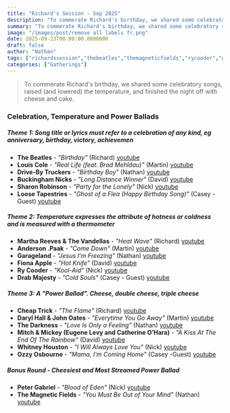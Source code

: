 ```yaml
---
title: "Richard's Session - Sep 2025"
description: "To commerate Richard's birthday, we shared some celebratory songs, raised (and lowered) the temperature, and finished the night off with cheese and cake."
summary: "To commerate Richard's birthday, we shared some celebratory songs, raised (and lowered) the temperature, and finished the night off with cheese and cake."
image: "/images/post/remove all labels fr.png"
date: 2025-09-23T00:00:00.0000000
draft: false
author: "Nathan"
tags: ["richardssession","thebeatles","themagneticfields","rycooder","garageland","andersonpaak","petergabriel","drivebytruckers","louiscole","sharonrobinson","darylhallandjohnoates","fionaapple","cheaptrick","drabmajesty","thedarkness","ozzyosbourne","whitneyhouston","buckinghamnicks","loosetapestries","marthareevesandthevandellas","mitchandmickey(eugenelevyandcatherineo’hara","youtube"]
categories: ["Gatherings"]
---
```

> To commerate Richard's birthday, we shared some celebratory songs, raised (and lowered) the temperature, and finished the night off with cheese and cake.

### Celebration, Temperature and Power Ballads

##### Theme 1: Song title or lyrics must refer to a celebration of any kind, eg anniversary, birthday, victory, achievemen

- **The Beatles** - _"Birthday"_ (Richard) [youtube](https://www.youtube.com/watch?v=dhdOPhTHeoE)
- **Louis Cole** - _"Real Life (feat. Brad Mehldau)"_ (Martin) [youtube](https://www.youtube.com/watch?v=SEeCAG4CjaA)
- **Drive-By Truckers** - _"Birthday Boy"_ (Nathan) [youtube](https://www.youtube.com/watch?v=Un9jmeLNBqY)
- **Buckingham Nicks** - _"Long Distance Winner"_ (David) [youtube](https://www.youtube.com/watch?v=B97XuHdkP2s)
- **Sharon Robinson** - _"Party for the Lonely"_ (Nick) [youtube](https://www.youtube.com/watch?v=ILX5SqFLnkU)
- **Loose Tapestries** - _"Ghost of a Flea (Happy Birthday Song)"_ (Casey - Guest) [youtube](https://www.youtube.com/watch?v=FAKelpY3ws8)

##### Theme 2: Temperature expresses the attribute of hotness or coldness and is measured with a thermometer

- **Martha Reeves & The Vandellas** - _"Heat Wave"_ (Richard) [youtube](https://www.youtube.com/watch?v=5k0GDQrK2jo)
- **Anderson .Paak** - _"Come Down"_ (Martin) [youtube](https://www.youtube.com/watch?v=rptBpOCCMWc)
- **Garageland** - _"Jesus I'm Freezing"_ (Nathan) [youtube](https://www.youtube.com/watch?v=GHitIumBvc0)
- **Fiona Apple** - _"Hot Knife"_ (David) [youtube](https://www.youtube.com/watch?v=VG1VVFfOnYQ)
- **Ry Cooder** - _"Kool-Aid"_ (Nick) [youtube](https://www.youtube.com/watch?v=9TIpwZ1Ch_c)
- **Drab Majesty** - _"Cold Souls"_ (Casey - Guest) [youtube](https://www.youtube.com/watch?v=3-D4X8F9kEA)

##### Theme 3: A "Power Ballad". Cheese, double cheese, triple cheese

- **Cheap Trick** - _"The Flame"_ (Richard) [youtube](https://www.youtube.com/watch?v=2u6uXuT9pm4)
- **Daryl Hall & John Oates** - _"Everytime You Go Away"_ (Martin) [youtube](https://www.youtube.com/watch?v=NR54rkz1sek)
- **The Darkness** - _"Love Is Only a Feeling"_ (Nathan) [youtube](https://www.youtube.com/watch?v=QSGa1dW_KoE)
- **Mitch & Mickey (Eugene Levy and Catherine O’Hara)** - _"A Kiss At The End Of The Rainbow"_ (David) [youtube](https://www.youtube.com/watch?v=UKTIziMILYM)
- **Whitney Houston** - _"I Will Always Love You"_ (Nick) [youtube](https://www.youtube.com/watch?v=3JWTaaS7LdU)
- **Ozzy Osbourne** - _"Mama, I'm Coming Home"_ (Casey -Guest) [youtube](https://www.youtube.com/watch?v=K0siYUjV9UM)

##### Bonus Round - Cheesiest and Most Streamed Power Ballad

- **Peter Gabriel** - _"Blood of Eden"_ (Nick) [youtube](https://www.youtube.com/watch?v=3XhDGkg8SpQ)
- **The Magnetic Fields** - _"You Must Be Out of Your Mind"_ (Nathan) [youtube](https://www.youtube.com/watch?v=8FOh2hNjBsE)